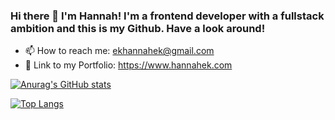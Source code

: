 ### Hi there 👋 I'm Hannah! I'm a frontend developer with a fullstack ambition and this is my Github. Have a look around!

- 📫 How to reach me: ekhannahek@gmail.com 
- :notebook_with_decorative_cover: Link to my Portfolio: https://www.hannahek.com

[![Anurag's GitHub stats](https://github-readme-stats.vercel.app/api?username=Nahnahke&show_icons=true&theme=aura_dark)](https://github.com/anuraghazra/github-readme-stats)

[![Top Langs](https://github-readme-stats.vercel.app/api/top-langs/?username=Nahnahke&show_icons=true&theme=aura_dark)](https://github.com/anuraghazra/github-readme-stats)
